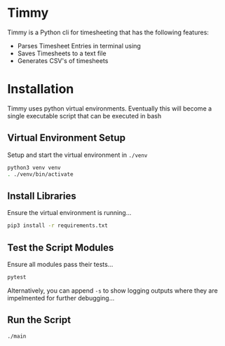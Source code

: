 # Timmy 
Timmy is a Python cli for timesheeting that has the following
features:
- Parses Timesheet Entries in terminal using 
- Saves Timesheets to a text file
- Generates CSV's of timesheets

# Installation
Timmy uses python virtual environments. Eventually this will become a
single executable script that can be executed in bash
## Virtual Environment Setup
Setup and start the virtual environment in `./venv`
```bash
python3 venv venv
. ./venv/bin/activate
```
## Install Libraries
Ensure the virtual environment is running...
```bash
pip3 install -r requirements.txt
```
## Test the Script Modules
Ensure all modules pass their tests...
```bash
pytest
```
Alternatively, you can append `-s` to show logging outputs where they
are impelmented for further debugging...
## Run the Script
```bash
./main
```
